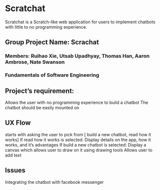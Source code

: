 # Scratchat
Scratchat is a Scratch-like web application for users to implement chatbots with little to no programming experience.


## Group Project Name: Scrachat
### Members: Ruihao Xie, Utsab Upadhyay, Thomas Han, Aaron Ambrose, Nate Swanson
### Fundamentals of Software Engineering




## Project’s requirement:

Allows the user with no programming experience to build a chatbot
The chatbot should be easily mounted on


## UX Flow
starts with asking the user to pick from [ build a new chatbot, read how it works]
		If read how it works is selected:
			Display details on the app, how it works, and it’s advantages
		If build a new chatbot is selected:
			Display a canvas which allows user to draw on it using drawing tools
			Allows user to add text


## Issues

Integrating the chatbot with facebook messenger
